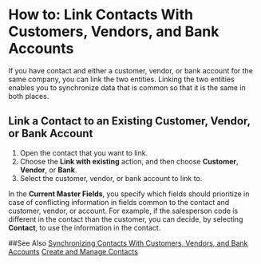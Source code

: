 <properties
                pageTitle="Linking Contacts With Customers, Vendors, and Bank Accounts | Project “Madeira”" 
                description="Describes how to link contacts with customers, vendors, and bank accounts in Project “Madeira”" 
                services="project-madeira" 
                documentationCenter=""
                authors="jswymer"
/>
<tags
    ms.service="project-madeira"
    ms.topic="article"
    ms.devlang="na"
    ms.tgt_pltfrm="na"
    ms.workload="na"
    ms.date="05/12/2016"
    ms.author="jswymer" />

# How to: Link Contacts With Customers, Vendors, and Bank Accounts
If you have contact and either a customer, vendor, or bank account for the same company, you can link the two entities. Linking the two entities enables you to synchronize data that is common so that it is the same in both places.

## Link a Contact to an Existing Customer, Vendor, or Bank Account 
1. Open the contact that you want to link. 
2. Choose the **Link with existing** action, and then choose **Customer**, **Vendor**, or **Bank**.
3. Select the customer, vendor, or bank account to link to.
  
 In the **Current Master Fields**, you specify which fields should prioritize in case of conflicting information in fields common to the contact and customer, vendor, or account. For example, if the salesperson code is different in the contact than the customer, you can decide, by selecting **Contact**, to use the information in the contact. 


##See Also
[Synchronizing Contacts With Customers, Vendors, and Bank Accounts](marketing-synchronize-contacts-customers-vendors-bank-accounts.md)
[Create and Manage Contacts](marketing-contacts.md)  
